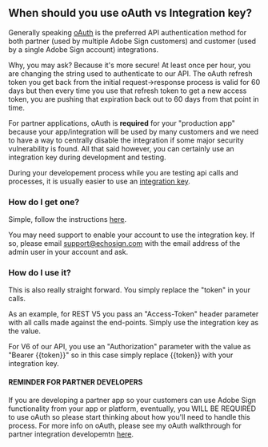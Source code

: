 ## When should you use oAuth vs Integration key?
Generally speaking [oAuth](https://secure.echosign.com/public/static/oauthDoc) is the preferred API authentication method for both partner (used by multiple Adobe Sign customers) and customer (used by a single Adobe Sign account) integrations.

Why, you may ask? Because it's more secure! At least once per hour, you are changing the string used to authenticate to our API.  The oAuth refresh token you get back from the initial request->response process is valid for 60 days but then every time you use that refresh token to get a new access token, you are pushing that expiration back out to 60 days from that point in time.

For partner applications, oAuth is __required__ for your "production app" because your app/integration will be used by many customers and we need to have a way to centrally disable the integration if some major security vulnerability is found. All that said however, you can certainly use an integration key during development and testing. 

During your developement process while you are testing api calls and processes, it is usually easier to use an [integration key](https://helpx.adobe.com/sign/kb/how-to-create-an-integration-key.html). 

### How do I get one?  
Simple, follow the instructions [here](https://helpx.adobe.com/sign/kb/how-to-create-an-integration-key.html).

You may need support to enable your account to use the integration key.  If so, please email support@echosign.com with the email address of the admin user in your account and ask.

### How do I use it?
This is also really straight forward.  You simply replace the "token" in your calls.

As an example, for REST V5 you pass an "Access-Token" header parameter with all calls made against the end-points. Simply use the integration key as the value.  

For V6 of our API, you use an "Authorization" parameter with the value as "Bearer {{token}}" so in this case simply replace {{token}} with your integration key.

#### REMINDER FOR PARTNER DEVELOPERS
If you are developing a partner app so your customers can use Adobe Sign functionality from your app or platform, eventually, you WILL BE REQUIRED to use oAuth so please start thinking about how you'll need to handle this process. For more info on oAuth, please see my oAuth walkthrough for partner integration developemtn [here](https://github.com/skaboy71/AdobeSign-resources/blob/master/Partner%20oAuth%20Walkthrough.md).
